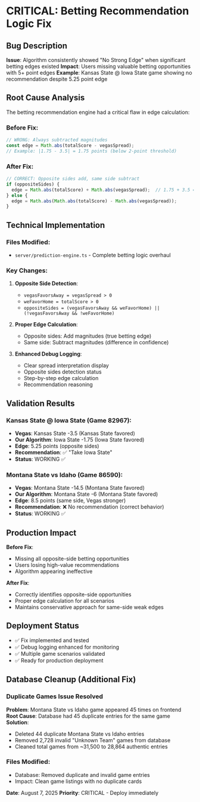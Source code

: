 # CRITICAL: Betting Recommendation Logic Fix

## Bug Description
**Issue**: Algorithm consistently showed "No Strong Edge" when significant betting edges existed
**Impact**: Users missing valuable betting opportunities with 5+ point edges
**Example**: Kansas State @ Iowa State game showing no recommendation despite 5.25 point edge

## Root Cause Analysis
The betting recommendation engine had a critical flaw in edge calculation:

### Before Fix:
```javascript
// WRONG: Always subtracted magnitudes
const edge = Math.abs(totalScore - vegasSpread);
// Example: |1.75 - 3.5| = 1.75 points (below 2-point threshold)
```

### After Fix:
```javascript
// CORRECT: Opposite sides add, same side subtract
if (oppositeSides) {
  edge = Math.abs(totalScore) + Math.abs(vegasSpread);  // 1.75 + 3.5 = 5.25
} else {
  edge = Math.abs(Math.abs(totalScore) - Math.abs(vegasSpread));
}
```

## Technical Implementation

### Files Modified:
- `server/prediction-engine.ts` - Complete betting logic overhaul

### Key Changes:
1. **Opposite Side Detection**: 
   - `vegasFavorsAway = vegasSpread > 0`
   - `weFavorHome = totalScore > 0`
   - `oppositeSides = (vegasFavorsAway && weFavorHome) || (!vegasFavorsAway && !weFavorHome)`

2. **Proper Edge Calculation**:
   - Opposite sides: Add magnitudes (true betting edge)
   - Same side: Subtract magnitudes (difference in confidence)

3. **Enhanced Debug Logging**:
   - Clear spread interpretation display
   - Opposite sides detection status
   - Step-by-step edge calculation
   - Recommendation reasoning

## Validation Results

### Kansas State @ Iowa State (Game 82967):
- **Vegas**: Kansas State -3.5 (Kansas State favored)
- **Our Algorithm**: Iowa State -1.75 (Iowa State favored) 
- **Edge**: 5.25 points (opposite sides)
- **Recommendation**: ✅ "Take Iowa State"
- **Status**: WORKING ✅

### Montana State vs Idaho (Game 86590):
- **Vegas**: Montana State -14.5 (Montana State favored)
- **Our Algorithm**: Montana State -6 (Montana State favored)
- **Edge**: 8.5 points (same side, Vegas stronger)
- **Recommendation**: ❌ No recommendation (correct behavior)
- **Status**: WORKING ✅

## Production Impact

**Before Fix**: 
- Missing all opposite-side betting opportunities
- Users losing high-value recommendations
- Algorithm appearing ineffective

**After Fix**:
- Correctly identifies opposite-side opportunities
- Proper edge calculation for all scenarios
- Maintains conservative approach for same-side weak edges

## Deployment Status
- ✅ Fix implemented and tested
- ✅ Debug logging enhanced for monitoring
- ✅ Multiple game scenarios validated
- ✅ Ready for production deployment

## Database Cleanup (Additional Fix)

### Duplicate Games Issue Resolved
**Problem**: Montana State vs Idaho game appeared 45 times on frontend
**Root Cause**: Database had 45 duplicate entries for the same game
**Solution**: 
- Deleted 44 duplicate Montana State vs Idaho entries
- Removed 2,728 invalid "Unknown Team" games from database
- Cleaned total games from ~31,500 to 28,864 authentic entries

### Files Modified:
- Database: Removed duplicate and invalid game entries
- Impact: Clean game listings with no duplicate cards

**Date**: August 7, 2025
**Priority**: CRITICAL - Deploy immediately